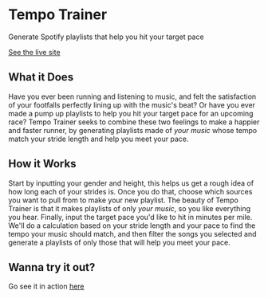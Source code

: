 # Tempo Trainer

Generate Spotify playlists that help you hit your target pace

[See the live site](paulbiberstein.me/tempotrainer)

## What it Does

Have you ever been running and listening to music, and felt the satisfaction of your footfalls perfectly lining up with the music's beat? Or have you ever made a pump up playlists to help you hit your target pace for an upcoming race? Tempo Trainer seeks to combine these two feelings to make a happier and faster runner, by generating playlists made of *your music* whose tempo match your stride length and help you meet your pace.

## How it Works

Start by inputting your gender and height, this helps us get a rough idea of how long each of your strides is. Once you do that, choose which sources you want to pull from to make your new playlist. The beauty of Tempo Trainer is that it makes playlists of only *your music*, so you like everything you hear. Finally, input the target pace you'd like to hit in minutes per mile. We'll do a calculation based on your stride length and your pace to find the tempo your music should match, and then filter the songs you selected and generate a playlists of only those that will help you meet your pace.

## Wanna try it out?

Go see it in action [here](paulbiberstein.me/tempotrainer)

